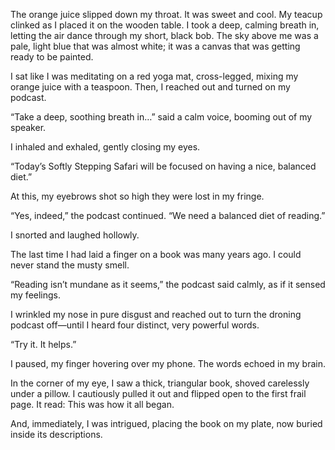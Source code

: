 The orange juice slipped down my throat. It was sweet and cool. My teacup clinked as I placed it on the wooden table. I took a deep, calming breath in, letting the air dance through my short, black bob. The sky above me was a pale, light blue that was almost white; it was a canvas that was getting ready to be painted.

I sat like I was meditating on a red yoga mat, cross-legged, mixing my orange juice with a teaspoon. Then, I reached out and turned on my podcast.

“Take a deep, soothing breath in…” said a calm voice, booming out of my speaker.

I inhaled and exhaled, gently closing my eyes.

“Today’s Softly Stepping Safari will be focused on having a nice, balanced diet.”

At this, my eyebrows shot so high they were lost in my fringe.

“Yes, indeed,” the podcast continued. “We need a balanced diet of reading.”

I snorted and laughed hollowly.

The last time I had laid a finger on a book was many years ago. I could never stand the musty smell.

“Reading isn’t mundane as it seems,” the podcast said calmly, as if it sensed my feelings.

I wrinkled my nose in pure disgust and reached out to turn the droning podcast off—until I heard four distinct, very powerful words.

“Try it. It helps.”

I paused, my finger hovering over my phone. The words echoed in my brain.

In the corner of my eye, I saw a thick, triangular book, shoved carelessly under a pillow. I cautiously pulled it out and flipped open to the first frail page. It read: This was how it all began.

And, immediately, I was intrigued, placing the book on my plate, now buried inside its descriptions.